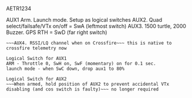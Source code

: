 AETR1234

AUX1 Arm. Launch mode. Setup as logical switches 
AUX2. Quad select/failsafe/VTx on/off = SwA (leftmost switch)
AUX3. 1500 turtle, 2000 Buzzer. GPS RTH = SwD (far right switch)
~~~AUX4. LED Colour. = S2 (slider 2 - the right hand knob)~~~ don't have sliders anymore
~~~AUX4. RSSI/LQ channel when on Crossfire~~~ this is native to crossfire telemetry now

Logical Switch for AUX1
ARM - Throttle 0, SwH on, SwF (momentary) on for 0.1 sec.
launch mode - when SwC down, drop aux1 to 80% 

Logical Switch for AUX2
~~~When armed, hold position of AUX2 to prevent accidental VTx disabling (and cos switch is faulty)~~~ no longer required
